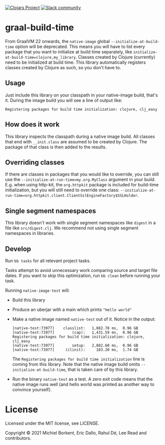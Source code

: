[![Clojars Project](https://img.shields.io/clojars/v/com.github.clj-easy/graal-build-time.svg)](https://clojars.org/com.github.clj-easy/graal-build-time)
[![Slack community](https://img.shields.io/badge/Slack-chat-blue?style=flat-square)](https://clojurians.slack.com/archives/C02DQFVS0MC)

# graal-build-time

From GraalVM 22 onwards, the `native-image` global `--initialize-at-build-time`
option will be deprecated. This means you will have to list every package that
you want to initialize at build time separately, like
`initialize-at-build-time=clojure,my_library`. Classes created by Clojure
(currently) need to be initialized at build time. This library automatically
registers classes created by Clojure as such, so you don't have to.

## Usage

Just include this library on your classpath in your native-image build, that's
it. During the image build you will see a line of output like:

    Registering packages for build time initialization: clojure, clj_easy

## How does it work

This library inspects the classpath during a native image build. All classes
that end with `__init.class` are assumed to be created by Clojure. The package
of that class is then added to the results.

## Overriding classes

If there are classes in packages that you would like to override, you can still
use the `--initialize-at-run-time=my.org.MyClass` argument in your
build. E.g. when using http-kit, the `org.httpkit` package is included for
build-time initialization, but you will still need to override one class:
`--initialize-at-run-time=org.httpkit.client.ClientSslEngineFactory$SSLHolder`.

## Single segment namespaces

This library doesn't work with single segment namespaces like `digest` in a
file like `src/digest.clj`. We recommend not using single segment namespaces in
libraries.

## Develop

Run `bb tasks` for all relevant project tasks.

Tasks attempt to avoid unnecessary work comparing source and target file dates.
If you want to skip this optimization, run `bb clean` before running your task.

Running `native-image-test` will:

- Build this library
- Produce an uberjar with a main which prints `"Hello world"`
- Make a native image named `native-test` out of it. Notice in the output:

    ```
    [native-test:73977]    classlist:   1,082.78 ms,  0.96 GB
    [native-test:73977]        (cap):   1,431.59 ms,  0.96 GB
    Registering packages for build time initialization: clojure, clj_easy
    [native-test:73977]        setup:   2,882.60 ms,  0.96 GB
    [native-test:73977]     (clinit):     183.20 ms,  1.74 GB
    ```

    The `Registering packages for build time initialization` line is coming from
    this library.  Note that the native image build omits
    `--initialize-at-build-time`, that is taken care of by this library.

- Run the binary `native-test` as a test. A zero exit code means that the native
  image runs well (and hello world was printed as another way to convince
  yourself).

# License

Licensed under the MIT license, see LICENSE.

Copyright © 2021 Michiel Borkent, Eric Dallo, Rahul Dé, Lee Read and contributors.
